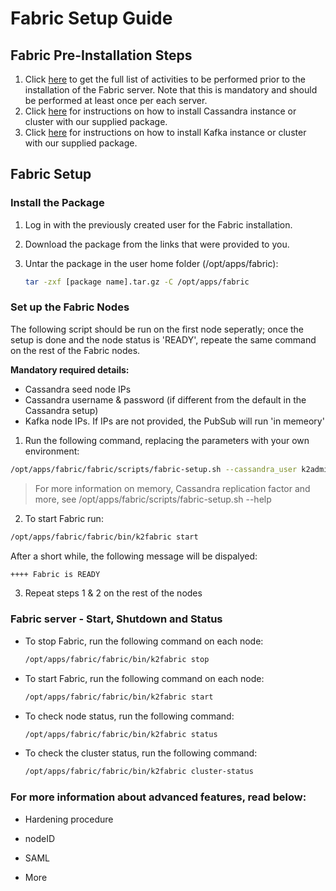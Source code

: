 # Fabric Setup Guide

##  Fabric Pre-Installation Steps

1. Click [here](01_Fabric_7.xx_Installation_intro.md) to get the full list of activities to be performed prior to the installation of the Fabric server. Note that this is mandatory and should be performed at least once per each server.
2. Click [here](Cassandra_New_Setup.md) for instructions on how to install Cassandra instance or cluster with our supplied package.
3. Click [here](Kafka_New_Setup.md) for instructions on how to install Kafka instance or cluster with our supplied package.

## Fabric Setup 

### Install the Package 

1. Log in with the previously created user for the Fabric installation.

2. Download the package from the links that were provided to you.

2. Untar the package in the user home folder (/opt/apps/fabric):

   ~~~bash
   tar -zxf [package name].tar.gz -C /opt/apps/fabric
   ~~~

   
    
### Set up the Fabric Nodes
The following script should be run on the first node seperatly; once the setup is done and the node status is 'READY',
repeate the same command on the rest of the Fabric nodes.

**Mandatory required details:**
+ Cassandra seed node IPs
+ Cassandra username & password (if different from the default in the Cassandra setup)
+ Kafka node IPs. If IPs are not provided, the PubSub will run 'in memeory'



1. Run the following command, replacing the parameters with your own environment:
~~~bash
/opt/apps/fabric/fabric/scripts/fabric-setup.sh --cassandra_user k2admin --cassandra_password changeit --cassandra_ips 10.0.0.1,10.0.0.2,10.0.0.3  --kafka_ips 10.0.0.4,10.0.0.5,10.0.0.6 
~~~

> For more information on memory, Cassandra replication factor and more, see /opt/apps/fabric/scripts/fabric-setup.sh --help


2. To start Fabric run:
~~~bash
/opt/apps/fabric/fabric/bin/k2fabric start
~~~

After a short while, the following message will be dispalyed: 
~~~bash
++++ Fabric is READY
~~~

3. Repeat steps 1 & 2 on the rest of the nodes


### Fabric server - Start, Shutdown and Status

* To stop Fabric, run the following command on each node:

    ~~~bash
    /opt/apps/fabric/fabric/bin/k2fabric stop
    ~~~

* To start Fabric, run the following command on each node:
    ~~~bash
    /opt/apps/fabric/fabric/bin/k2fabric start
    ~~~~

* To check node status, run the following command:

    ~~~bash
    /opt/apps/fabric/fabric/bin/k2fabric status
    ~~~

* To check the cluster status, run the following command:

    ~~~bash
    /opt/apps/fabric/fabric/bin/k2fabric cluster-status
    ~~~



### For more information about advanced features, read below:

+ Hardening procedure

+ nodeID

+ SAML

+ More

